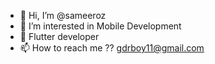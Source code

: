 - 👋 Hi, I’m @sameeroz
- 👀 I’m interested in Mobile Development
- 🌱 Flutter developer
- 📫 How to reach me ?? gdrboy11@gmail.com
